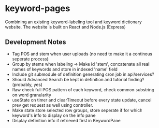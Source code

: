 # keyword-pages

Combining an existing keyword-labeling tool and keyword dictionary website. The website is built on React and Node.js (Express)

## Development Notes

- Tag POS and stem when user uploads (no need to make it a continous seperate process)
- Group by stems when labeling => Make id 'stem', concatenate all
  real names of keywords and store in indexed 'name' field
- Include git submodule of definition generating cron job in api/services?
- Should Advanced Search be kept in definition and tutorial finding? (probably, yes)
- Raw check full POS pattern of each keyword, check common substring on word granularity
- useState on timer and clearTimeout before every state update, cancel prev get request as well using controller.
- Make state store selected row groups, store seperate if for which keyword's info to display on the info pane
- Display definition info if retrieved first in KeywordPane
